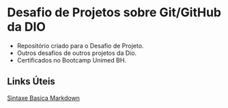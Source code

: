 # Desafio de Projetos sobre Git/GitHub da DIO
* Repositório criado para o Desafio de Projeto.
* Outros desafios de outros projetos da Dio.
* Certificados no Bootcamp Unimed BH.

## Links Úteis
[Sintaxe Basica Markdown](https://www.markdownguide.org/basic-syntax/)
